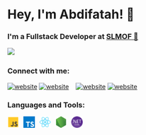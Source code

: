 # Hey, I'm Abdifatah! 👋

### I'm a Fullstack Developer at [SLMOF 🚀](https://slmof.org/)


![](https://github-readme-stats-olive-nine-17.vercel.app/api?username=AbdifatahZamiir&show_icons=true&theme=dark&bg_color=00000000)

### Connect with me:
[![website](/assets/linkedin-light.svg)](https://www.linkedin.com/in/abdifatah-samiir-4482542b1#gh-light-mode-only)
[![website](./assets/linkedin-dark.svg)](https://www.linkedin.com/in/abdifatah-samiir-4482542b1#gh-dark-mode-only)
&nbsp;&nbsp;
[![website](./assets/twitter-light.svg)]([https://twitter.com/abdifatah_Samir#gh-light-mode-only)
[![website](./assets/twitter-dark.svg)]([https://twitter.com/abdifatah_Samir#gh-dark-mode-only)

### Languages and Tools:

<img align="left" alt="JavaScript" width="26px" src="/assets/javascript.svg" style="padding-right:10px;" />
<img align="left" alt="TypeScript" width="26px" src="/assets/typescript.svg" style="padding-right:10px;" />
<img align="left" alt="React" width="26px" src="/assets/react.svg" style="padding-right:10px;" />
<img align="left" alt="Node.js" width="26px" src="/assets/node.svg" style="padding-right:10px;" />
<img align="left" alt=".NET Core" width="26px" src="/assets/dotnetcore.png" />
